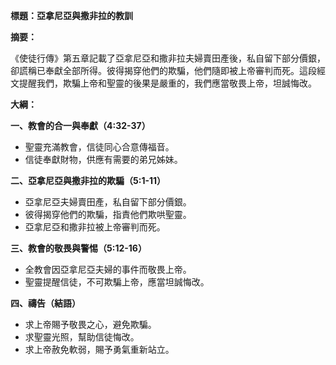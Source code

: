 **標題：亞拿尼亞與撒非拉的教訓**

**摘要：**

《使徒行傳》第五章記載了亞拿尼亞和撒非拉夫婦賣田產後，私自留下部分價銀，卻謊稱已奉獻全部所得。彼得揭穿他們的欺騙，他們隨即被上帝審判而死。這段經文提醒我們，欺騙上帝和聖靈的後果是嚴重的，我們應當敬畏上帝，坦誠悔改。

**大綱：**

**一、教會的合一與奉獻（4:32-37）**
* 聖靈充滿教會，信徒同心合意傳福音。
* 信徒奉獻財物，供應有需要的弟兄姊妹。

**二、亞拿尼亞與撒非拉的欺騙（5:1-11）**
* 亞拿尼亞夫婦賣田產，私自留下部分價銀。
* 彼得揭穿他們的欺騙，指責他們欺哄聖靈。
* 亞拿尼亞和撒非拉被上帝審判而死。

**三、教會的敬畏與警惕（5:12-16）**
* 全教會因亞拿尼亞夫婦的事件而敬畏上帝。
* 聖靈提醒信徒，不可欺騙上帝，應當坦誠悔改。

**四、禱告（結語）**
* 求上帝賜予敬畏之心，避免欺騙。
* 求聖靈光照，幫助信徒悔改。
* 求上帝赦免軟弱，賜予勇氣重新站立。